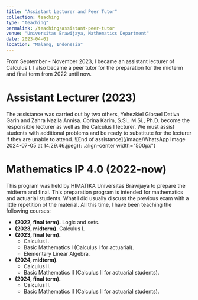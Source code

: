 ```yaml
---
title: "Assistant Lecturer and Peer Tutor"
collection: teaching
type: "teaching"
permalink: /teaching/assistant-peer-tutor
venue: "Universitas Brawijaya, Mathematics Department"
date: 2023-04-01
location: "Malang, Indonesia"
---
```


From September - November 2023, I became an assistant lecturer of Calculus I. I also became a peer tutor for the preparation for the midterm and final term from 2022 until now.

Assistant Lecturer (2023)
======
The assistance was carried out by two others, Yehezkiel Gibrael Dativa Garin and Zahra Nazila Annisa. Corina Karim, S.Si., M.Si., Ph.D. become the responsible lecturer as well as the Calculus I lecturer. We must assist students with additional problems and be ready to substitute for the lecturer if they are unable to attend.
![End of assistance](/image/WhatsApp Image 2024-07-05 at 14.29.46.jpeg){: .align-center width="500px"}

Mathematics IP 4.0 (2022-now)
======
This program was held by HIMATIKA Universitas Brawijaya to prepare the midterm and final. This preparation program is intended for mathematics and actuarial students. What I did usually discuss the previous exam with a little repetition of the material. All this time, I have been teaching the following courses:
*  <b>(2022, final term).</b> Logic and sets.
*  <b>(2023, midterm).</b> Calculus I.
*  <b>(2023, final term).</b>
    *  Calculus I.
    *  Basic Mathematics I (Calculus I for actuarial).
    *  Elementary Linear Algebra.
*  <b>(2024, midterm)</b>.
    *  Calculus II.
    *  Basic Mathematics II (Calculus II for actuarial students).
*  <b>(2024, final term).</b>
    *  Calculus II.
    *  Basic Mathematics II (Calculus II for actuarial students).

